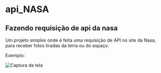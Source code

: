 # api_NASA
## Fazendo requisição de api da nasa
Um projeto simples onde é feita uma requisição de API no site da Nasa, para receber fotos tiradas da terra ou do espaço.

Exemplo:

![Captura de tela ](https://user-images.githubusercontent.com/105306316/208738962-34835e4f-8760-46f9-b2a2-39d1f4a5cd04.png)
